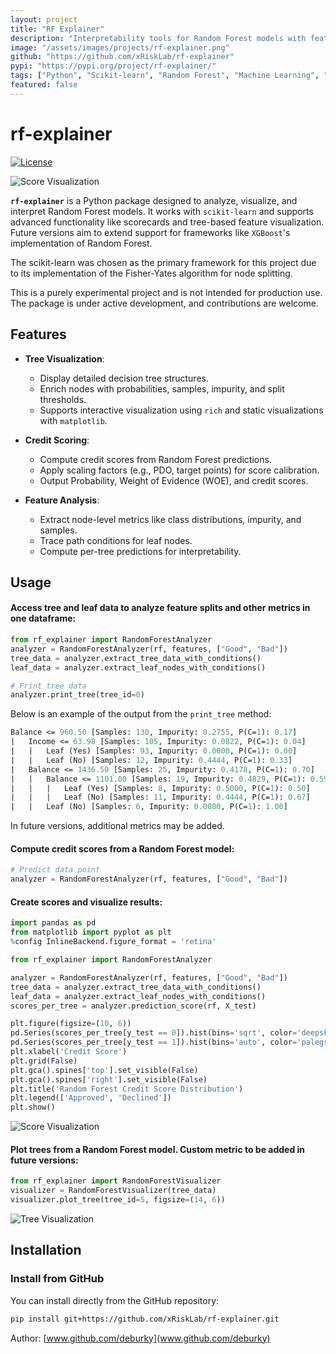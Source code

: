 ```yaml
---
layout: project
title: "RF Explainer"
description: "Interpretability tools for Random Forest models with feature importance analysis"
image: "/assets/images/projects/rf-explainer.png"
github: "https://github.com/xRiskLab/rf-explainer"
pypi: "https://pypi.org/project/rf-explainer/"
tags: ["Python", "Scikit-learn", "Random Forest", "Machine Learning", "Explainability"]
featured: false
---
```


# rf-explainer

[![License](https://img.shields.io/badge/license-MIT-blue.svg)](LICENSE)

![Score Visualization](docs/ims/slide.png)

**`rf-explainer`** is a Python package designed to analyze, visualize, and interpret Random Forest models. It works with `scikit-learn` and supports advanced functionality like scorecards and tree-based feature visualization. Future versions aim to extend support for frameworks like `XGBoost`'s implementation of Random Forest.

The scikit-learn was chosen as the primary framework for this project due to its implementation of the Fisher-Yates algorithm for node splitting.

This is a purely experimental project and is not intended for production use. The package is under active development, and contributions are welcome.

## Features

- **Tree Visualization**:
  - Display detailed decision tree structures.
  - Enrich nodes with probabilities, samples, impurity, and split thresholds.
  - Supports interactive visualization using `rich` and static visualizations with `matplotlib`.

- **Credit Scoring**:
  - Compute credit scores from Random Forest predictions.
  - Apply scaling factors (e.g., PDO, target points) for score calibration.
  - Output Probability, Weight of Evidence (WOE), and credit scores.

- **Feature Analysis**:
  - Extract node-level metrics like class distributions, impurity, and samples.
  - Trace path conditions for leaf nodes.
  - Compute per-tree predictions for interpretability.

## Usage

#### Access tree and leaf data to analyze feature splits and other metrics in one dataframe:

```python
from rf_explainer import RandomForestAnalyzer
analyzer = RandomForestAnalyzer(rf, features, ["Good", "Bad"])
tree_data = analyzer.extract_tree_data_with_conditions()
leaf_data = analyzer.extract_leaf_nodes_with_conditions()

# Print tree data
analyzer.print_tree(tree_id=0)
```

Below is an example of the output from the `print_tree` method:

```pl
Balance <= 960.50 [Samples: 130, Impurity: 0.2755, P(C=1): 0.17]
|   Income <= 63.98 [Samples: 105, Impurity: 0.0822, P(C=1): 0.04]
|   |   Leaf (Yes) [Samples: 93, Impurity: 0.0000, P(C=1): 0.00]
|   |   Leaf (No) [Samples: 12, Impurity: 0.4444, P(C=1): 0.33]
|   Balance <= 1436.50 [Samples: 25, Impurity: 0.4178, P(C=1): 0.70]
|   |   Balance <= 1101.00 [Samples: 19, Impurity: 0.4829, P(C=1): 0.59]
|   |   |   Leaf (Yes) [Samples: 8, Impurity: 0.5000, P(C=1): 0.50]
|   |   |   Leaf (No) [Samples: 11, Impurity: 0.4444, P(C=1): 0.67]
|   |   Leaf (No) [Samples: 6, Impurity: 0.0000, P(C=1): 1.00]
```

In future versions, additional metrics may be added.

#### Compute credit scores from a Random Forest model:
```python
# Predict data point
analyzer = RandomForestAnalyzer(rf, features, ["Good", "Bad"])
```
#### Create scores and visualize results:
```python
import pandas as pd
from matplotlib import pyplot as plt
%config InlineBackend.figure_format = 'retina'

from rf_explainer import RandomForestAnalyzer

analyzer = RandomForestAnalyzer(rf, features, ["Good", "Bad"])
tree_data = analyzer.extract_tree_data_with_conditions()
leaf_data = analyzer.extract_leaf_nodes_with_conditions()
scores_per_tree = analyzer.prediction_score(rf, X_test)

plt.figure(figsize=(10, 6))
pd.Series(scores_per_tree[y_test == 0]).hist(bins='sqrt', color='deepskyblue', edgecolor='black')
pd.Series(scores_per_tree[y_test == 1]).hist(bins='auto', color='palegreen', edgecolor='black')
plt.xlabel('Credit Score')
plt.grid(False)
plt.gca().spines['top'].set_visible(False)
plt.gca().spines['right'].set_visible(False)
plt.title('Random Forest Credit Score Distribution')
plt.legend(['Approved', 'Declined'])
plt.show()
```

![Score Visualization](docs/ims/score_distribution.png)

#### Plot trees from a Random Forest model. Custom metric to be added in future versions:
```python
from rf_explainer import RandomForestVisualizer
visualizer = RandomForestVisualizer(tree_data)
visualizer.plot_tree(tree_id=5, figsize=(14, 6))
```

![Tree Visualization](docs/ims/tree_output.png)

## Installation

### Install from GitHub
You can install directly from the GitHub repository:

```bash
pip install git+https://github.com/xRiskLab/rf-explainer.git
```

Author: [www.github.com/deburky](www.github.com/deburky)
